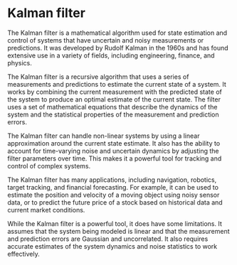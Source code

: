 # Kalman filter

The Kalman filter is a mathematical algorithm used for state estimation and control of systems that have uncertain and noisy measurements or predictions. It was developed by Rudolf Kalman in the 1960s and has found extensive use in a variety of fields, including engineering, finance, and physics.

The Kalman filter is a recursive algorithm that uses a series of measurements and predictions to estimate the current state of a system. It works by combining the current measurement with the predicted state of the system to produce an optimal estimate of the current state. The filter uses a set of mathematical equations that describe the dynamics of the system and the statistical properties of the measurement and prediction errors.

The Kalman filter can handle non-linear systems by using a linear approximation around the current state estimate. It also has the ability to account for time-varying noise and uncertain dynamics by adjusting the filter parameters over time. This makes it a powerful tool for tracking and control of complex systems.

The Kalman filter has many applications, including navigation, robotics, target tracking, and financial forecasting. For example, it can be used to estimate the position and velocity of a moving object using noisy sensor data, or to predict the future price of a stock based on historical data and current market conditions.

While the Kalman filter is a powerful tool, it does have some limitations. It assumes that the system being modeled is linear and that the measurement and prediction errors are Gaussian and uncorrelated. It also requires accurate estimates of the system dynamics and noise statistics to work effectively.
